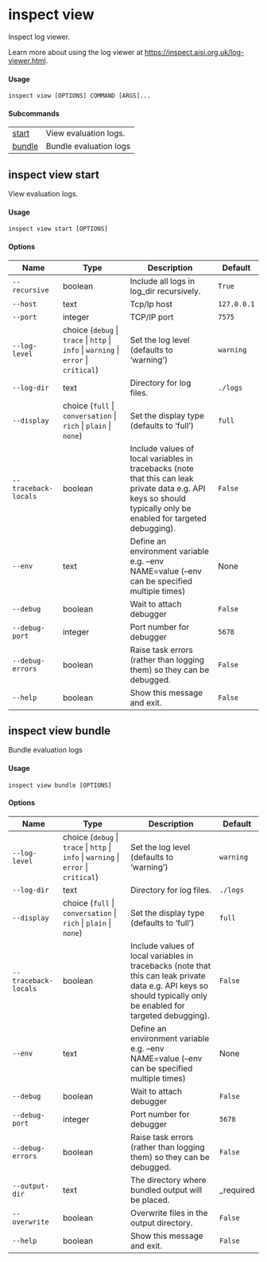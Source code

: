 # inspect view


Inspect log viewer.

Learn more about using the log viewer at
<https://inspect.aisi.org.uk/log-viewer.html>.

#### Usage

``` text
inspect view [OPTIONS] COMMAND [ARGS]...
```

#### Subcommands

|                                |                        |
|--------------------------------|------------------------|
| [start](#inspect-view-start)   | View evaluation logs.  |
| [bundle](#inspect-view-bundle) | Bundle evaluation logs |

## inspect view start

View evaluation logs.

#### Usage

``` text
inspect view start [OPTIONS]
```

#### Options

| Name | Type | Description | Default |
|----|----|----|----|
| `--recursive` | boolean | Include all logs in log_dir recursively. | `True` |
| `--host` | text | Tcp/Ip host | `127.0.0.1` |
| `--port` | integer | TCP/IP port | `7575` |
| `--log-level` | choice (`debug` \| `trace` \| `http` \| `info` \| `warning` \| `error` \| `critical`) | Set the log level (defaults to ‘warning’) | `warning` |
| `--log-dir` | text | Directory for log files. | `./logs` |
| `--display` | choice (`full` \| `conversation` \| `rich` \| `plain` \| `none`) | Set the display type (defaults to ‘full’) | `full` |
| `--traceback-locals` | boolean | Include values of local variables in tracebacks (note that this can leak private data e.g. API keys so should typically only be enabled for targeted debugging). | `False` |
| `--env` | text | Define an environment variable e.g. –env NAME=value (–env can be specified multiple times) | None |
| `--debug` | boolean | Wait to attach debugger | `False` |
| `--debug-port` | integer | Port number for debugger | `5678` |
| `--debug-errors` | boolean | Raise task errors (rather than logging them) so they can be debugged. | `False` |
| `--help` | boolean | Show this message and exit. | `False` |

## inspect view bundle

Bundle evaluation logs

#### Usage

``` text
inspect view bundle [OPTIONS]
```

#### Options

| Name | Type | Description | Default |
|----|----|----|----|
| `--log-level` | choice (`debug` \| `trace` \| `http` \| `info` \| `warning` \| `error` \| `critical`) | Set the log level (defaults to ‘warning’) | `warning` |
| `--log-dir` | text | Directory for log files. | `./logs` |
| `--display` | choice (`full` \| `conversation` \| `rich` \| `plain` \| `none`) | Set the display type (defaults to ‘full’) | `full` |
| `--traceback-locals` | boolean | Include values of local variables in tracebacks (note that this can leak private data e.g. API keys so should typically only be enabled for targeted debugging). | `False` |
| `--env` | text | Define an environment variable e.g. –env NAME=value (–env can be specified multiple times) | None |
| `--debug` | boolean | Wait to attach debugger | `False` |
| `--debug-port` | integer | Port number for debugger | `5678` |
| `--debug-errors` | boolean | Raise task errors (rather than logging them) so they can be debugged. | `False` |
| `--output-dir` | text | The directory where bundled output will be placed. | \_required |
| `--overwrite` | boolean | Overwrite files in the output directory. | `False` |
| `--help` | boolean | Show this message and exit. | `False` |
